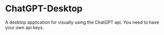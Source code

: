 # ChatGPT-Desktop
A desktop application for visually using the ChatGPT api. You need to have your own api keys.
